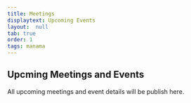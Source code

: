 ```yaml
---
title: Meetings
displaytext: Upcoming Events
layout:  null
tab: true
order: 1
tags: manama
---
```


## Upcming Meetings and Events

All upcoming meetings and event details will be publish here.